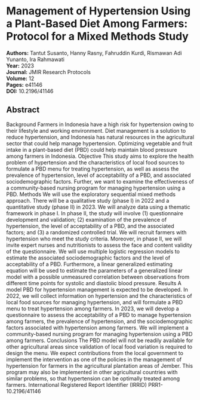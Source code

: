 # Management of Hypertension Using a Plant-Based Diet Among Farmers: Protocol for a Mixed Methods Study

**Authors:** Tantut Susanto, Hanny Rasny, Fahruddin Kurdi, Rismawan Adi Yunanto, Ira Rahmawati  
**Year:** 2023  
**Journal:** JMIR Research Protocols  
**Volume:** 12  
**Pages:** e41146  
**DOI:** 10.2196/41146  

## Abstract
Background            Farmers in Indonesia have a high risk for hypertension owing to their lifestyle and working environment. Diet management is a solution to reduce hypertension, and Indonesia has natural resources in the agricultural sector that could help manage hypertension. Optimizing vegetable and fruit intake in a plant-based diet (PBD) could help maintain blood pressure among farmers in Indonesia.                                Objective            This study aims to explore the health problem of hypertension and the characteristics of local food sources to formulate a PBD menu for treating hypertension, as well as assess the prevalence of hypertension, level of acceptability of a PBD, and associated sociodemographic factors. Further, we want to examine the effectiveness of a community-based nursing program for managing hypertension using a PBD.                                Methods            We will use the exploratory sequential mixed methods approach. There will be a qualitative study (phase I) in 2022 and a quantitative study (phase II) in 2023. We will analyze data using a thematic framework in phase I. In phase II, the study will involve (1) questionnaire development and validation; (2) examination of the prevalence of hypertension, the level of acceptability of a PBD, and the associated factors; and (3) a randomized controlled trial. We will recruit farmers with hypertension who meet the study criteria. Moreover, in phase II, we will invite expert nurses and nutritionists to assess the face and content validity of the questionnaire. We will use multiple logistic regression models to estimate the associated sociodemographic factors and the level of acceptability of a PBD. Furthermore, a linear generalized estimating equation will be used to estimate the parameters of a generalized linear model with a possible unmeasured correlation between observations from different time points for systolic and diastolic blood pressure.                                Results            A model PBD for hypertension management is expected to be developed. In 2022, we will collect information on hypertension and the characteristics of local food sources for managing hypertension, and will formulate a PBD menu to treat hypertension among farmers. In 2023, we will develop a questionnaire to assess the acceptability of a PBD to manage hypertension among farmers, the prevalence of hypertension, and the sociodemographic factors associated with hypertension among farmers. We will implement a community-based nursing program for managing hypertension using a PBD among farmers.                                Conclusions            The PBD model will not be readily available for other agricultural areas since validation of local food variation is required to design the menu. We expect contributions from the local government to implement the intervention as one of the policies in the management of hypertension for farmers in the agricultural plantation areas of Jember. This program may also be implemented in other agricultural countries with similar problems, so that hypertension can be optimally treated among farmers.                                International Registered Report Identifier (IRRID)            PRR1-10.2196/41146

